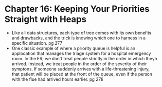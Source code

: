# Chapter 16: Keeping Your Priorities Straight with Heaps

- Like all data structures, each type of tree comes with its own benefits and drawbacks, and the trick is knowing which one to harness in a specific situation. pg 277
- One classic example of where a priority queue is helpful is an applocation that manages the triage system for a hospital emergency room. In the ER, we don't 
treat people strictly in the order in which theyh arrived. Instead, we treat people in the order of the severity of their symptons. If someone suddenly arrives
with a life-threatening injury, that patient will be placed at the front of the queue, even if the person with the flue had arrived hours earlier. pg 278
